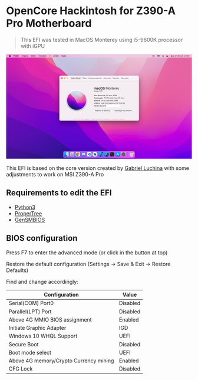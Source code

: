 # OpenCore Hackintosh for Z390-A Pro Motherboard

> This EFI was tested in MacOS Monterey using i5-9600K processor with iGPU

<p align="center">
  <img src="https://raw.githubusercontent.com/pedrolemoz/Hackintosh-OC-MSI-Z390-A-Pro/master/Assets/macOS_Monterey_Z390-A_Pro.png"/>

This EFI is based on the core version created by [Gabriel Luchina](https://github.com/luchina-gabriel/BASE-EFI-INTEL-DESKTOP-9THGEN-COFFEE-LAKE-REFRESH) with some adjustments to work on MSI Z390-A Pro

## Requirements to edit the EFI

- [Python3](https://www.python.org/downloads/)
- [ProperTree](https://github.com/corpnewt/ProperTree)
- [GenSMBIOS](https://github.com/corpnewt/GenSMBIOS)

## BIOS configuration

Press F7 to enter the advanced mode (or click in the button at top)

Restore the default configuration (Settings -> Save & Exit -> Restore Defaults)

Find and change accordingly:

|Configuration|Value|
|-|-|
|Serial(COM) Port0|Disabled|
|Parallel(LPT) Port|Disabled|
|Above 4G MMIO BIOS assignment|Enabled|
|Initiate Graphic Adapter|IGD|
|Windows 10 WHQL Support|UEFI|
|Secure Boot|Disabled|
|Boot mode select|UEFI|
|Above 4G memory/Crypto Currency mining|Enabled|
|CFG Lock|Disabled|
